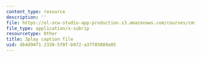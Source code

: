 ```yaml
---
content_type: resource
description: ''
file: https://ol-ocw-studio-app-production.s3.amazonaws.com/courses/cms-701-current-debates-in-media-spring-2015/db4d94f123385f0fb972a37f85089a05_oCk2LZwRU0s.vtt
file_type: application/x-subrip
resourcetype: Other
title: 3play caption file
uid: db4d94f1-2338-5f0f-b972-a37f85089a05
---
```

